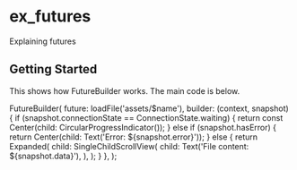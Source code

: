# ex_futures

Explaining futures

## Getting Started

This shows how FutureBuilder works. The main code is below.

  FutureBuilder<String>(
    future: loadFile('assets/$name'),
    builder: (context, snapshot) {
      if (snapshot.connectionState == ConnectionState.waiting) {
        return const Center(child: CircularProgressIndicator());
      } else if (snapshot.hasError) {
        return Center(child: Text('Error: ${snapshot.error}'));
      } else {
        return Expanded(
          child: SingleChildScrollView(
            child: Text('File content: ${snapshot.data}'),
          ),
        );
      }
    },
  );